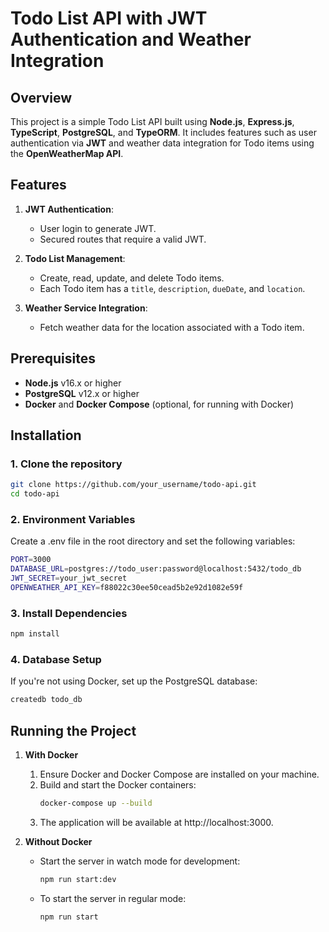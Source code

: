 # Todo List API with JWT Authentication and Weather Integration

## Overview

This project is a simple Todo List API built using **Node.js**, **Express.js**, **TypeScript**, **PostgreSQL**, and **TypeORM**. It includes features such as user authentication via **JWT** and weather data integration for Todo items using the **OpenWeatherMap API**.

## Features

1. **JWT Authentication**:
    - User login to generate JWT.
    - Secured routes that require a valid JWT.

2. **Todo List Management**:
    - Create, read, update, and delete Todo items.
    - Each Todo item has a `title`, `description`, `dueDate`, and `location`.

3. **Weather Service Integration**:
    - Fetch weather data for the location associated with a Todo item.

## Prerequisites

- **Node.js** v16.x or higher
- **PostgreSQL** v12.x or higher
- **Docker** and **Docker Compose** (optional, for running with Docker)

## Installation

### 1. Clone the repository

```bash
git clone https://github.com/your_username/todo-api.git
cd todo-api
```

### 2. Environment Variables

Create a .env file in the root directory and set the following variables:
```bash
PORT=3000
DATABASE_URL=postgres://todo_user:password@localhost:5432/todo_db
JWT_SECRET=your_jwt_secret
OPENWEATHER_API_KEY=f88022c30ee50cead5b2e92d1082e59f
```

### 3. Install Dependencies

```bash
npm install
```

### 4. Database Setup

If you're not using Docker, set up the PostgreSQL database:

```bash
createdb todo_db
```

## Running the Project

1. **With Docker**
   1. Ensure Docker and Docker Compose are installed on your machine.
   2. Build and start the Docker containers:
      ```bash
      docker-compose up --build
      ```
   3. The application will be available at http://localhost:3000.

2. **Without Docker**
   - Start the server in watch mode for development:
     ```bash
     npm run start:dev
     ```
   - To start the server in regular mode:
     ```bash
     npm run start
     ```
